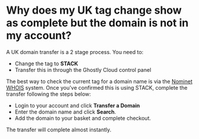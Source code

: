 # Why does my UK tag change show as complete but the domain is not in my account?

A UK domain transfer is a 2 stage process. You need to:

* Change the tag to **STACK**
* Transfer this in through the Ghostly Cloud control panel

The best way to check the current tag for a domain name is via the [Nominet WHOIS](https://www.nominet.uk/whois/) system. Once you've confirmed this is using STACK, complete the transfer following the steps below:

* Login to your account and click **Transfer a Domain**
* Enter the domain name and click **Search**.
* Add the domain to your basket and complete checkout.

The transfer will complete almost instantly.
